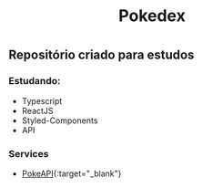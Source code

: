 <h1 align="center"> Pokedex <h1>

## Repositório criado para estudos
### Estudando:
- Typescript
- ReactJS
- Styled-Components
- API 

### Services
- [PokeAPI](https://pokeapi.co/){:target="_blank"}
